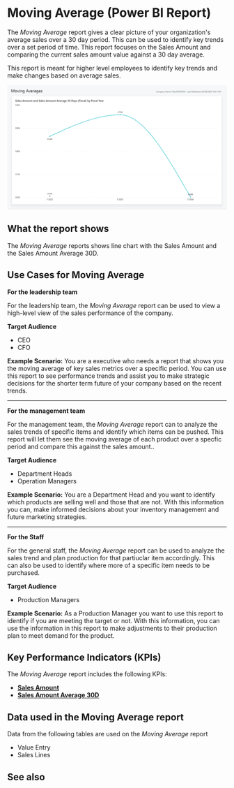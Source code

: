 # Moving Average (Power BI Report)

The _Moving Average_ report gives a clear picture of your organization's average sales over a 30 day period. This can be used to identify key trends over a set period of time. This report focuses on the Sales Amount and comparing the current sales amount value against a 30 day average. 

This report is meant for higher level employees to identify key trends and make changes based on average sales.

![Moving Average](/business-central/media/sales/moving-average.png "Moving Average - Screenshot")

## What the report shows

The *Moving Average* reports shows line chart with the Sales Amount and the Sales Amount Average 30D.


## Use Cases for Moving Average

**For the leadership team**

For the leadership team, the *Moving Average* report can be used to view a high-level view of the sales performance of the company.

**Target Audience**

- CEO
- CFO

**Example Scenario:** You are a executive who needs a report that shows you the moving average of key sales metrics over a specific period. You can use this report to see performance trends and assist you to make strategic decisions for the shorter term future of your company based on the recent trends.

---

**For the management team**

For the management team, the *Moving Average* report can to analyze the sales trends of specific items and identify which items can be pushed. This report will let them see the moving average of each product over a specfic period and compare this against the sales amount..

**Target Audience**

- Department Heads
- Operation Managers

**Example Scenario:** You are a Department Head and you want to identify which products are selling well and those that are not. With this information you can, make informed decisions about your inventory management and future marketing strategies. 

---

**For the Staff**

For the general staff, the *Moving Average* report can be used to analyze the sales trend and plan production for that partiuclar item accordingly. This can also be used to identify where more of a specific item needs to be purchased.

**Target Audience**

- Production Managers

**Example Scenario:** As a Production Manager you want to use this report to identify if you are meeting the target or not. With this information, you can use the information in this report to make adjustments to their production plan to meet demand for the product.


## Key Performance Indicators (KPIs)

The _Moving Average_ report includes the following KPIs:

- [**Sales Amount**](https://github.com/microsoft/Project-Yellowstone-Documentation/edit/main/business-central/sales/sales-kpi.md#sales-amount)
- [**Sales Amount Average 30D**](https://github.com/microsoft/Project-Yellowstone-Documentation/edit/main/business-central/sales/sales-kpi.md#sales-amount-average-30d)

## Data used in the Moving Average report

Data from the following tables are used on the *Moving Average* report
- Value Entry
- Sales Lines


## See also
